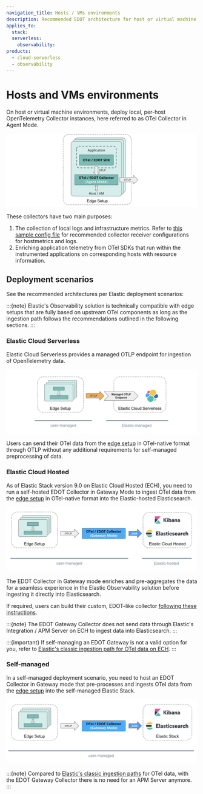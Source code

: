 ```yaml
---
navigation_title: Hosts / VMs environments
description: Recommended EDOT architecture for host or virtual machine environments.
applies_to:
  stack:
  serverless:
    observability:
products:
  - cloud-serverless
  - observability
---
```


# Hosts and VMs environments

On host or virtual machine environments, deploy local, per-host OpenTelemetry Collector instances, here referred to as OTel Collector in Agent Mode.

![VM-Edge](./../images/arch-vm-edge.png)

These collectors have two main purposes:

1.  The collection of local logs and infrastructure metrics. Refer to [this sample config file](https://github.com/elastic/elastic-agent/blob/main/internal/pkg/otel/samples/linux/managed_otlp/platformlogs_hostmetrics.yml) for recommended collector receiver configurations for hostmetrics and logs.
2.  Enriching application telemetry from OTel SDKs that run within the instrumented applications on corresponding hosts with resource information.

## Deployment scenarios

See the recommended architectures per Elastic deployment scenarios:

:::{note}
Elastic's Observability solution is technically compatible with edge setups that are fully based on upstream OTel components as long as the ingestion path follows the recommendations outlined in the following sections.
:::

### Elastic Cloud Serverless

Elastic Cloud Serverless provides a managed OTLP endpoint for ingestion of OpenTelemetry data.

![VM-Serverless](./../images/arch-vm-serverless.png)

Users can send their OTel data from the [edge setup](#hosts-and-vms-environments) in OTel-native format through OTLP without any additional requirements for self-managed preprocessing of data.

### Elastic Cloud Hosted

As of Elastic Stack version 9.0 on Elastic Cloud Hosted (ECH), you need to run a self-hosted EDOT Collector in Gateway Mode to ingest OTel data from the [edge setup](#hosts-and-vms-environments) in OTel-native format into the Elastic-hosted Elasticsearch.

![VM-ECH](./../images/arch-vm-ech.png)

The EDOT Collector in Gateway mode enriches and pre-aggregates the data for a seamless experience in the Elastic Observability solution before ingesting it directly into Elasticsearch.

If required, users can build their custom, EDOT-like collector [following these instructions](../edot-collector/custom-collector.md#build-a-custom-edot-like-collector).

:::{note}
The EDOT Gateway Collector does not send data through Elastic's Integration / APM Server on ECH to ingest data into Elasticsearch.
:::

:::{important}
If self-managing an EDOT Gateway is not a valid option for you, refer to [Elastic's classic ingestion path for OTel data on ECH](https://www.elastic.co/guide/en/observability/current/apm-open-telemetry.html).
:::

### Self-managed

In a self-managed deployment scenario, you need to host an EDOT Collector in Gateway mode that pre-processes and ingests OTel data from the [edge setup](#hosts-and-vms-environments) into the self-managed Elastic Stack.

![VM-self-managed](./../images/arch-vm-self-managed.png)

:::{note}
Compared to [Elastic's classic ingestion paths](https://www.elastic.co/guide/en/observability/current/apm-open-telemetry.html) for OTel data, with the EDOT Gateway Collector there is no need for an APM Server anymore.
:::